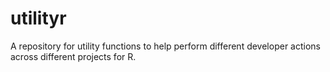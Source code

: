 # utilityr
A repository for utility functions to help perform different developer actions across different projects for R.
